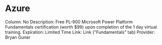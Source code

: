 # Azure

Column: No
Description: Free PL-900 Microsoft Power Platform Fundamentals certification (worth $99) upon completion of the 1 day virtual training.
Expiration: Limited Time
Link: Link ("Fundamentals" tab)
Provider: Bryan Guner
